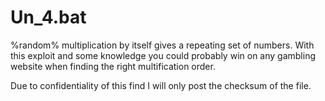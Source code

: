 # Un_4.bat
%random% multiplication by itself gives a repeating set of numbers.
With this exploit and some knowledge you could probably win on any gambling website when finding the right multification order.


Due to confidentiality of this find I will only post the checksum of the file.
